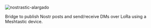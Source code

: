 
![nostrastic-alargado](https://github.com/QuixoteSystems/nostrastic/assets/82296005/e913b878-4319-4e4a-873c-5779752ebf3b)

Bridge to publish Nostr posts and send/receive DMs over LoRa using a Meshtastic device.




